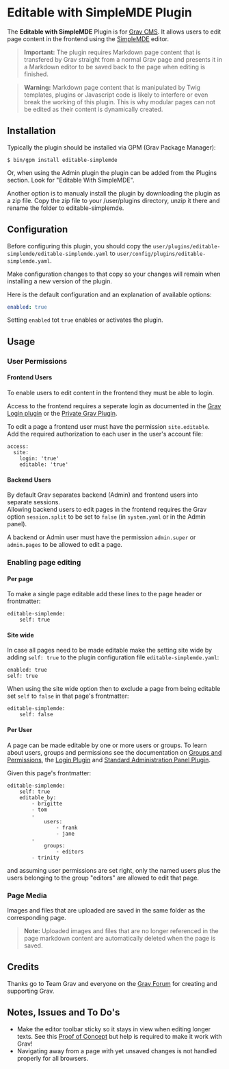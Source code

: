 # Editable with SimpleMDE Plugin

The **Editable with SimpleMDE** Plugin is for [Grav CMS](http://github.com/getgrav/grav). It allows users to edit page content in the frontend using the [SimpleMDE](https://simplemde.com/) editor.

> **Important:** The plugin requires Markdown page content that is transfered by Grav straight from a normal Grav page and presents it in a Markdown editor to be saved back to the page when editing is finished.

> **Warning:** Markdown page content that is manipulated by Twig templates, plugins or Javascript code is likely to interfere or even break the working of this plugin. This is why modular pages can not be edited as their content is dynamically created.

## Installation

Typically the plugin should be installed via GPM (Grav Package Manager):

```
$ bin/gpm install editable-simplemde
```

Or, when using the Admin plugin the plugin can be added from the Plugins section. Look for "Editable With SimpleMDE".

Another option is to manualy install the plugin by downloading the plugin as a zip file. Copy the zip file to your /user/plugins directory, unzip it there and rename the folder to editable-simplemde.

## Configuration

Before configuring this plugin, you should copy the `user/plugins/editable-simplemde/editable-simplemde.yaml` to `user/config/plugins/editable-simplemde.yaml`.

Make configuration changes to that copy so your changes will remain when installing a new version of the plugin.

Here is the default configuration and an explanation of available options:

```yaml
enabled: true
```

Setting `enabled` tot `true` enables or activates the plugin.

## Usage

### User Permissions

#### Frontend Users

To enable users to edit content in the frontend they must be able to login. 

Access to the frontend requires a seperate login as documented in the [Grav Login plugin](https://github.com/getgrav/grav-plugin-login) or the [Private Grav Plugin](https://github.com/Diyzzuf/grav-plugin-private).

To edit a page a frontend user must have the permission `site.editable`. Add the required authorization to each user in the user's account file:

```
access:
  site:
    login: 'true'
    editable: 'true'
```

#### Backend Users

By default Grav separates backend (Admin) and frontend users into separate sessions.   
Allowing backend users to edit pages in the frontend requires the Grav option `session.split` to be set to `false` (in `system.yaml` or in the Admin panel).

A backend or Admin user must have the permission `admin.super` or `admin.pages` to be allowed to edit a page.


### Enabling page editing

#### Per page

To make a single page editable add these lines to the page header or frontmatter:

```
editable-simplemde:
    self: true
```

#### Site wide

In case all pages need to be made editable make the setting site wide by adding `self: true` to the plugin configuration file `editable-simplemde.yaml`:

```
enabled: true
self: true
```

When using the site wide option then to exclude a page from being editable set `self` to `false` in that page's frontmatter:

```
editable-simplemde:
    self: false
```

#### Per User

A page can be made editable by one or more users or groups. To learn about users, groups and permissions see the documentation on [Groups and Permissions](https://learn.getgrav.org/advanced/groups-and-permissions), the [Login Plugin](https://github.com/getgrav/grav-plugin-login) and [Standard Administration Panel Plugin](https://github.com/getgrav/grav-plugin-admin). 

Given this page's frontmatter:

```
editable-simplemde:
    self: true
    editable_by:
        - brigitte
        - tom
        -
            users:
                - frank
                - jane
        -
            groups:
                - editors
        - trinity
```

and assuming user permissions are set right, only the named users plus the users belonging to the group "editors" are allowed to edit that page.

### Page Media

Images and files that are uploaded are saved in the same folder as the corresponding page.

> **Note:** Uploaded images and files that are no longer referenced in the page markdown content are automatically deleted when the page is saved.

## Credits

Thanks go to Team Grav and everyone on the [Grav Forum](https://getgrav.org/forum) for creating and supporting Grav.

## Notes, Issues and To Do's

- Make the editor toolbar sticky so it stays in view when editing longer texts. See this [Proof of Concept](https://codepen.io/bleutzinn/pen/KmNWmp) but help is required to make it work with Grav!
- Navigating away from a page with yet unsaved changes is not handled properly for all browsers.


